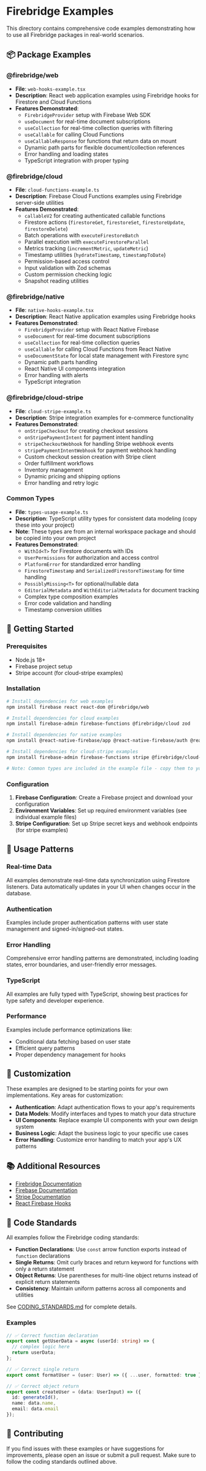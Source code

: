 # Firebridge Examples

This directory contains comprehensive code examples demonstrating how to use all Firebridge packages in real-world scenarios.

## 📦 Package Examples

### @firebridge/web
- **File**: `web-hooks-example.tsx`
- **Description**: React web application examples using Firebridge hooks for Firestore and Cloud Functions
- **Features Demonstrated**:
  - `FirebridgeProvider` setup with Firebase Web SDK
  - `useDocument` for real-time document subscriptions
  - `useCollection` for real-time collection queries with filtering
  - `useCallable` for calling Cloud Functions
  - `useCallableResponse` for functions that return data on mount
  - Dynamic path parts for flexible document/collection references
  - Error handling and loading states
  - TypeScript integration with proper typing

### @firebridge/cloud
- **File**: `cloud-functions-example.ts`
- **Description**: Firebase Cloud Functions examples using Firebridge server-side utilities
- **Features Demonstrated**:
  - `callableV2` for creating authenticated callable functions
  - Firestore actions (`firestoreGet`, `firestoreSet`, `firestoreUpdate`, `firestoreDelete`)
  - Batch operations with `executeFirestoreBatch`
  - Parallel execution with `executeFirestoreParallel`
  - Metrics tracking (`incrementMetric`, `updateMetric`)
  - Timestamp utilities (`hydrateTimestamp`, `timestampToDate`)
  - Permission-based access control
  - Input validation with Zod schemas
  - Custom permission checking logic
  - Snapshot reading utilities

### @firebridge/native
- **File**: `native-hooks-example.tsx`
- **Description**: React Native application examples using Firebridge hooks
- **Features Demonstrated**:
  - `FirebridgeProvider` setup with React Native Firebase
  - `useDocument` for real-time document subscriptions
  - `useCollection` for real-time collection queries
  - `useCallable` for calling Cloud Functions from React Native
  - `useDocumentState` for local state management with Firestore sync
  - Dynamic path parts handling
  - React Native UI components integration
  - Error handling with alerts
  - TypeScript integration

### @firebridge/cloud-stripe
- **File**: `cloud-stripe-example.ts`
- **Description**: Stripe integration examples for e-commerce functionality
- **Features Demonstrated**:
  - `onStripeCheckout` for creating checkout sessions
  - `onStripePaymentIntent` for payment intent handling
  - `stripeCheckoutWebhook` for handling Stripe webhook events
  - `stripePaymentIntentWebhook` for payment webhook handling
  - Custom checkout session creation with Stripe client
  - Order fulfillment workflows
  - Inventory management
  - Dynamic pricing and shipping options
  - Error handling and retry logic

### Common Types
- **File**: `types-usage-example.ts`
- **Description**: TypeScript utility types for consistent data modeling (copy these into your project)
- **Note**: These types are from an internal workspace package and should be copied into your own project
- **Features Demonstrated**:
  - `WithId<T>` for Firestore documents with IDs
  - `UserPermissions` for authorization and access control
  - `PlatformError` for standardized error handling
  - `FirestoreTimestamp` and `SerializedFirestoreTimestamp` for time handling
  - `PossiblyMissing<T>` for optional/nullable data
  - `EditorialMetadata` and `WithEditorialMetadata` for document tracking
  - Complex type composition examples
  - Error code validation and handling
  - Timestamp conversion utilities

## 🚀 Getting Started

### Prerequisites
- Node.js 18+ 
- Firebase project setup
- Stripe account (for cloud-stripe examples)

### Installation
```bash
# Install dependencies for web examples
npm install firebase react react-dom @firebridge/web

# Install dependencies for cloud examples  
npm install firebase-admin firebase-functions @firebridge/cloud zod

# Install dependencies for native examples
npm install @react-native-firebase/app @react-native-firebase/auth @react-native-firebase/firestore @react-native-firebase/functions @firebridge/native

# Install dependencies for cloud-stripe examples
npm install firebase-admin firebase-functions stripe @firebridge/cloud-stripe @firebridge/cloud

# Note: Common types are included in the example file - copy them to your project
```

### Configuration

1. **Firebase Configuration**: Create a Firebase project and download your configuration
2. **Environment Variables**: Set up required environment variables (see individual example files)
3. **Stripe Configuration**: Set up Stripe secret keys and webhook endpoints (for stripe examples)

## 📖 Usage Patterns

### Real-time Data
All examples demonstrate real-time data synchronization using Firestore listeners. Data automatically updates in your UI when changes occur in the database.

### Authentication
Examples include proper authentication patterns with user state management and signed-in/signed-out states.

### Error Handling  
Comprehensive error handling patterns are demonstrated, including loading states, error boundaries, and user-friendly error messages.

### TypeScript
All examples are fully typed with TypeScript, showing best practices for type safety and developer experience.

### Performance
Examples include performance optimizations like:
- Conditional data fetching based on user state
- Efficient query patterns
- Proper dependency management for hooks

## 🔧 Customization

These examples are designed to be starting points for your own implementations. Key areas for customization:

- **Authentication**: Adapt authentication flows to your app's requirements
- **Data Models**: Modify interfaces and types to match your data structure  
- **UI Components**: Replace example UI components with your own design system
- **Business Logic**: Adapt the business logic to your specific use cases
- **Error Handling**: Customize error handling to match your app's UX patterns

## 📚 Additional Resources

- [Firebridge Documentation](https://docs.firebridge.dev)
- [Firebase Documentation](https://firebase.google.com/docs)
- [Stripe Documentation](https://stripe.com/docs)
- [React Firebase Hooks](https://github.com/CSFrequency/react-firebase-hooks)

## 📝 Code Standards

All examples follow the Firebridge coding standards:

- **Function Declarations**: Use `const` arrow function exports instead of `function` declarations
- **Single Returns**: Omit curly braces and return keyword for functions with only a return statement
- **Object Returns**: Use parentheses for multi-line object returns instead of explicit return statements
- **Consistency**: Maintain uniform patterns across all components and utilities

See [CODING_STANDARDS.md](../CODING_STANDARDS.md) for complete details.

### Examples
```typescript
// ✅ Correct function declaration
export const getUserData = async (userId: string) => {
  // complex logic here
  return userData;
};

// ✅ Correct single return
export const formatUser = (user: User) => ({ ...user, formatted: true });

// ✅ Correct object return
export const createUser = (data: UserInput) => ({
  id: generateId(),
  name: data.name,
  email: data.email
});
```

## 🤝 Contributing

If you find issues with these examples or have suggestions for improvements, please open an issue or submit a pull request. Make sure to follow the coding standards outlined above.